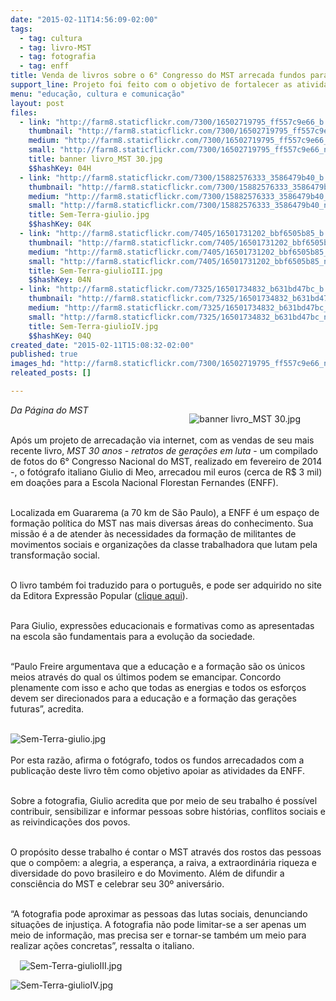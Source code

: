 ```yaml
---
date: "2015-02-11T14:56:09-02:00"
tags:
  - tag: cultura
  - tag: livro-MST
  - tag: fotografia
  - tag: enff
title: Venda de livros sobre o 6° Congresso do MST arrecada fundos para a ENFF
support_line: Projeto foi feito com o objetivo de fortalecer as atividades formativas e culturais oferecidas pela Escola Nacional Florestan Fernandes.
menu: "educação, cultura e comunicação"
layout: post
files:
  - link: "http://farm8.staticflickr.com/7300/16502719795_ff557c9e66_b.jpg"
    thumbnail: "http://farm8.staticflickr.com/7300/16502719795_ff557c9e66_t.jpg"
    medium: "http://farm8.staticflickr.com/7300/16502719795_ff557c9e66_z.jpg"
    small: "http://farm8.staticflickr.com/7300/16502719795_ff557c9e66_n.jpg"
    title: banner livro_MST 30.jpg
    $$hashKey: 04H
  - link: "http://farm8.staticflickr.com/7300/15882576333_3586479b40_b.jpg"
    thumbnail: "http://farm8.staticflickr.com/7300/15882576333_3586479b40_t.jpg"
    medium: "http://farm8.staticflickr.com/7300/15882576333_3586479b40_z.jpg"
    small: "http://farm8.staticflickr.com/7300/15882576333_3586479b40_n.jpg"
    title: Sem-Terra-giulio.jpg
    $$hashKey: 04K
  - link: "http://farm8.staticflickr.com/7405/16501731202_bbf6505b85_b.jpg"
    thumbnail: "http://farm8.staticflickr.com/7405/16501731202_bbf6505b85_t.jpg"
    medium: "http://farm8.staticflickr.com/7405/16501731202_bbf6505b85_z.jpg"
    small: "http://farm8.staticflickr.com/7405/16501731202_bbf6505b85_n.jpg"
    title: Sem-Terra-giulioIII.jpg
    $$hashKey: 04N
  - link: "http://farm8.staticflickr.com/7325/16501734832_b631bd47bc_b.jpg"
    thumbnail: "http://farm8.staticflickr.com/7325/16501734832_b631bd47bc_t.jpg"
    medium: "http://farm8.staticflickr.com/7325/16501734832_b631bd47bc_z.jpg"
    small: "http://farm8.staticflickr.com/7325/16501734832_b631bd47bc_n.jpg"
    title: Sem-Terra-giulioIV.jpg
    $$hashKey: 04Q
created_date: "2015-02-11T15:08:32-02:00"
published: true
images_hd: "http://farm8.staticflickr.com/7300/16502719795_ff557c9e66_n.jpg"
releated_posts: []

---
```

<figure class="image" style="float:right"><img alt="banner livro_MST 30.jpg" src="http://farm8.staticflickr.com/7300/16502719795_ff557c9e66_b.jpg" />
<figcaption></figcaption>
</figure>

<p><em>Da P&aacute;gina do MST</em></p>

<p><br />
Ap&oacute;s um projeto de arrecada&ccedil;&atilde;o via internet, com as vendas de seu mais recente livro,<em> MST 30 anos - retratos de gera&ccedil;&otilde;es em luta</em> - um compilado de fotos do 6&deg; Congresso Nacional do MST, realizado em fevereiro de 2014 -, o fot&oacute;grafo italiano Giulio di Meo, arrecadou mil euros (cerca de R$ 3 mil) em doa&ccedil;&otilde;es para a Escola Nacional Florestan Fernandes (ENFF).</p>

<p><br />
Localizada em Guararema (a 70 km de S&atilde;o Paulo), a ENFF &eacute; um espa&ccedil;o de forma&ccedil;&atilde;o pol&iacute;tica do MST nas mais diversas &aacute;reas do conhecimento. Sua miss&atilde;o &eacute; a de atender &agrave;s necessidades da forma&ccedil;&atilde;o de militantes de movimentos sociais e organiza&ccedil;&otilde;es da classe trabalhadora que lutam pela transforma&ccedil;&atilde;o social.</p>

<p><br />
O livro tamb&eacute;m foi traduzido para o portugu&ecirc;s, e pode ser adquirido no site da Editora Express&atilde;o Popular (<a href="https://www.expressaopopular.com.br/node/8658/" target="_blank">clique aqui</a>).&nbsp;</p>

<p><br />
Para Giulio, express&otilde;es educacionais e formativas como as apresentadas na escola s&atilde;o fundamentais para a evolu&ccedil;&atilde;o da sociedade. &nbsp;</p>

<p><br />
&ldquo;Paulo Freire argumentava que a educa&ccedil;&atilde;o e a forma&ccedil;&atilde;o s&atilde;o os &uacute;nicos meios atrav&eacute;s do qual os &uacute;ltimos podem se emancipar. Concordo plenamente com isso e acho que todas as energias e todos os esfor&ccedil;os devem ser direcionados para a educa&ccedil;&atilde;o e a forma&ccedil;&atilde;o das gera&ccedil;&otilde;es futuras&rdquo;, acredita.&nbsp;</p>

<p><br />
<img alt="Sem-Terra-giulio.jpg" src="http://farm8.staticflickr.com/7300/15882576333_3586479b40_b.jpg" /><br />
<br />
Por esta raz&atilde;o, afirma o fot&oacute;grafo, todos os fundos arrecadados com a publica&ccedil;&atilde;o deste livro t&ecirc;m como objetivo apoiar as atividades da ENFF.&nbsp;</p>

<p><br />
Sobre a fotografia, Giulio acredita que por meio de seu trabalho &eacute; poss&iacute;vel contribuir, sensibilizar e informar pessoas sobre hist&oacute;rias, conflitos sociais e as reivindica&ccedil;&otilde;es dos povos.&nbsp;</p>

<p><br />
O prop&oacute;sito desse trabalho &eacute; contar o MST atrav&eacute;s dos rostos das pessoas que o comp&otilde;em: a alegria, a esperan&ccedil;a, a raiva, a extraordin&aacute;ria riqueza e diversidade do povo brasileiro e do Movimento. Al&eacute;m de difundir a consci&ecirc;ncia do MST e celebrar seu 30&ordm; anivers&aacute;rio.&nbsp;</p>

<p><br />
&ldquo;A fotografia pode aproximar as pessoas das lutas sociais, denunciando situa&ccedil;&otilde;es de injusti&ccedil;a. A fotografia n&atilde;o pode limitar-se a ser apenas um meio de informa&ccedil;&atilde;o, mas precisa ser e tornar-se tamb&eacute;m um meio para realizar a&ccedil;&otilde;es concretas&rdquo;, ressalta o italiano.</p>

<p><img alt="" draggable="true" height="15" src="data:image/gif;base64,R0lGODlhAQABAPABAP///wAAACH5BAEKAAAALAAAAAABAAEAAAICRAEAOw==" title="Click e arraste para mover" width="15" /><img alt="Sem-Terra-giulioIII.jpg" src="http://farm8.staticflickr.com/7405/16501731202_bbf6505b85_b.jpg" /></p>

<p><img alt="Sem-Terra-giulioIV.jpg" src="http://farm8.staticflickr.com/7325/16501734832_b631bd47bc_b.jpg" /></p>
